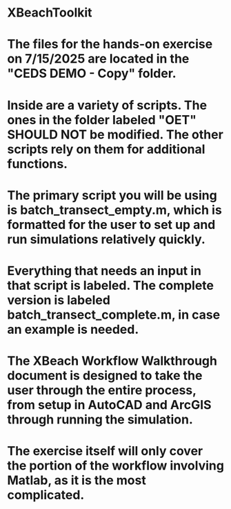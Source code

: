 # XBeachToolkit
# The files for the hands-on exercise on 7/15/2025 are located in the "CEDS DEMO - Copy" folder.
# Inside are a variety of scripts. The ones in the folder labeled "OET" SHOULD NOT be modified. The other scripts rely on them for additional functions.
# The primary script you will be using is batch_transect_empty.m, which is formatted for the user to set up and run simulations relatively quickly. 
# Everything that needs an input in that script is labeled. The complete version is labeled batch_transect_complete.m, in case an example is needed.

# The XBeach Workflow Walkthrough document is designed to take the user through the entire process, from setup in AutoCAD and ArcGIS through running the simulation. 
# The exercise itself will only cover the portion of the workflow involving Matlab, as it is the most complicated.
